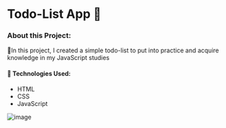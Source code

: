 # Todo-List App 📝

### About this Project:

🔹In this project, I created a simple todo-list to put into practice and acquire knowledge in my JavaScript studies

#### 🔹 Technologies Used:
- HTML
- CSS
- JavaScript

![image](https://user-images.githubusercontent.com/70981960/162483497-92ebd2c1-2bb6-4276-8a34-fae5288bcdf4.png)
